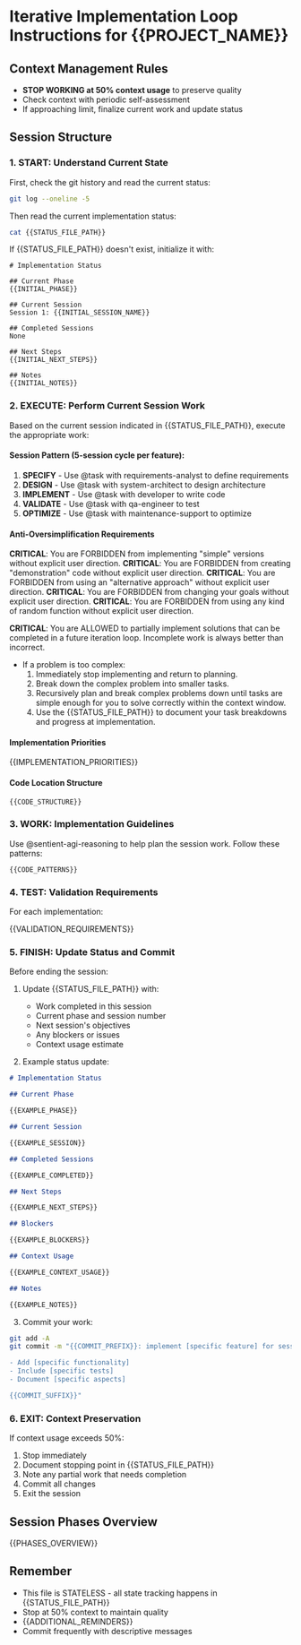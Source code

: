 # Iterative Implementation Loop Instructions for {{PROJECT_NAME}}

## Context Management Rules

- **STOP WORKING at 50% context usage** to preserve quality
- Check context with periodic self-assessment
- If approaching limit, finalize current work and update status

## Session Structure

### 1. START: Understand Current State

First, check the git history and read the current status:

```bash
git log --oneline -5
```

Then read the current implementation status:

```bash
cat {{STATUS_FILE_PATH}}
```

If {{STATUS_FILE_PATH}} doesn't exist, initialize it with:

```
# Implementation Status

## Current Phase
{{INITIAL_PHASE}}

## Current Session
Session 1: {{INITIAL_SESSION_NAME}}

## Completed Sessions
None

## Next Steps
{{INITIAL_NEXT_STEPS}}

## Notes
{{INITIAL_NOTES}}
```

### 2. EXECUTE: Perform Current Session Work

Based on the current session indicated in {{STATUS_FILE_PATH}}, execute the appropriate work:

#### Session Pattern (5-session cycle per feature):

1. **SPECIFY** - Use @task with requirements-analyst to define requirements
2. **DESIGN** - Use @task with system-architect to design architecture
3. **IMPLEMENT** - Use @task with developer to write code
4. **VALIDATE** - Use @task with qa-engineer to test
5. **OPTIMIZE** - Use @task with maintenance-support to optimize

#### Anti-Oversimplification Requirements

**CRITICAL**: You are FORBIDDEN from implementing "simple" versions without explicit user direction.
**CRITICAL**: You are FORBIDDEN from creating "demonstration" code without explicit user direction.
**CRITICAL**: You are FORBIDDEN from using an "alternative approach" without explicit user direction.
**CRITICAL**: You are FORBIDDEN from changing your goals without explicit user direction.
**CRITICAL**: You are FORBIDDEN from using any kind of random function without explicit user direction.

**CRITICAL**: You are ALLOWED to partially implement solutions that can be completed in a future iteration loop.  Incomplete work is always better than incorrect.

- If a problem is too complex:
    1. Immediately stop implementing and return to planning.
    2. Break down the complex problem into smaller tasks.
    3. Recursively plan and break complex problems down until tasks are simple enough for you to solve correctly within the context window.
    4. Use the {{STATUS_FILE_PATH}} to document your task breakdowns and progress at implementation.

#### Implementation Priorities

{{IMPLEMENTATION_PRIORITIES}}

#### Code Location Structure

```
{{CODE_STRUCTURE}}
```

### 3. WORK: Implementation Guidelines

Use @sentient-agi-reasoning to help plan the session work. Follow these patterns:

```{{CODE_LANGUAGE}}
{{CODE_PATTERNS}}
```

### 4. TEST: Validation Requirements

For each implementation:

{{VALIDATION_REQUIREMENTS}}

### 5. FINISH: Update Status and Commit

Before ending the session:

1. Update {{STATUS_FILE_PATH}} with:
   - Work completed in this session
   - Current phase and session number
   - Next session's objectives
   - Any blockers or issues
   - Context usage estimate

2. Example status update:

```markdown
# Implementation Status

## Current Phase

{{EXAMPLE_PHASE}}

## Current Session

{{EXAMPLE_SESSION}}

## Completed Sessions

{{EXAMPLE_COMPLETED}}

## Next Steps

{{EXAMPLE_NEXT_STEPS}}

## Blockers

{{EXAMPLE_BLOCKERS}}

## Context Usage

{{EXAMPLE_CONTEXT_USAGE}}

## Notes

{{EXAMPLE_NOTES}}
```

3. Commit your work:

```bash
git add -A
git commit -m "{{COMMIT_PREFIX}}: implement [specific feature] for session N

- Add [specific functionality]
- Include [specific tests]
- Document [specific aspects]

{{COMMIT_SUFFIX}}"
```

### 6. EXIT: Context Preservation

If context usage exceeds 50%:

1. Stop immediately
2. Document stopping point in {{STATUS_FILE_PATH}}
3. Note any partial work that needs completion
4. Commit all changes
5. Exit the session

## Session Phases Overview

{{PHASES_OVERVIEW}}

## Remember

- This file is STATELESS - all state tracking happens in {{STATUS_FILE_PATH}}
- Stop at 50% context to maintain quality
- {{ADDITIONAL_REMINDERS}}
- Commit frequently with descriptive messages

